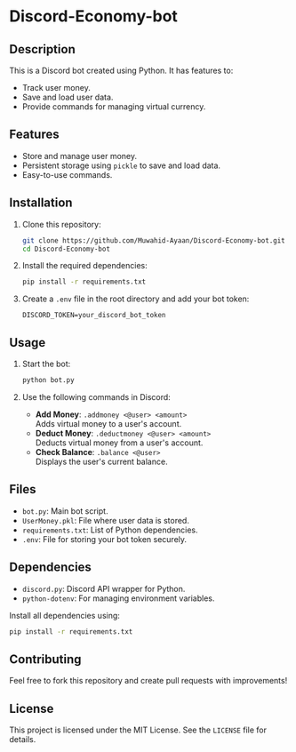 
# Discord-Economy-bot

## Description

This is a Discord bot created using Python. It has features to:  
- Track user money.  
- Save and load user data.  
- Provide commands for managing virtual currency.  

## Features

- Store and manage user money.  
- Persistent storage using `pickle` to save and load data.  
- Easy-to-use commands.  

## Installation

1. Clone this repository:  
   ```bash
   git clone https://github.com/Muwahid-Ayaan/Discord-Economy-bot.git
   cd Discord-Economy-bot
   ```

2. Install the required dependencies:  
   ```bash
   pip install -r requirements.txt
   ```

3. Create a `.env` file in the root directory and add your bot token:  
   ```
   DISCORD_TOKEN=your_discord_bot_token
   ```

## Usage

1. Start the bot:  
   ```bash
   python bot.py
   ```

2. Use the following commands in Discord:  
   - **Add Money**: `.addmoney <@user> <amount>`  
     Adds virtual money to a user's account.  
   - **Deduct Money**: `.deductmoney <@user> <amount>`  
     Deducts virtual money from a user's account.  
   - **Check Balance**: `.balance <@user>`  
     Displays the user's current balance.  

## Files

- `bot.py`: Main bot script.  
- `UserMoney.pkl`: File where user data is stored.  
- `requirements.txt`: List of Python dependencies.  
- `.env`: File for storing your bot token securely.  

## Dependencies

- `discord.py`: Discord API wrapper for Python.  
- `python-dotenv`: For managing environment variables.  

Install all dependencies using:  
```bash
pip install -r requirements.txt
```

## Contributing

Feel free to fork this repository and create pull requests with improvements!  

## License

This project is licensed under the MIT License. See the `LICENSE` file for details.
